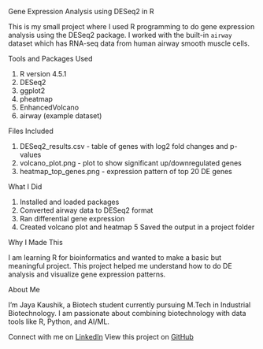 Gene Expression Analysis using DESeq2 in R

This is my small project where I used R programming to do gene expression analysis using the DESeq2 package. I worked with the built-in `airway` dataset which has RNA-seq data from human airway smooth muscle cells.

Tools and Packages Used

1. R version 4.5.1
2. DESeq2
3. ggplot2
4. pheatmap
5. EnhancedVolcano
6. airway (example dataset)

Files Included

1. DESeq2_results.csv - table of genes with log2 fold changes and p-values  
2. volcano_plot.png - plot to show significant up/downregulated genes  
3. heatmap_top_genes.png - expression pattern of top 20 DE genes

What I Did

1. Installed and loaded packages
2. Converted airway data to DESeq2 format
3. Ran differential gene expression
4. Created volcano plot and heatmap
5  Saved the output in a project folder

Why I Made This

I am learning R for bioinformatics and wanted to make a basic but meaningful project. This project helped me understand how to do DE analysis and visualize gene expression patterns.

About Me

I’m Jaya Kaushik, a Biotech student currently pursuing M.Tech in Industrial Biotechnology. I am passionate about combining biotechnology with data tools like R, Python, and AI/ML.

Connect with me on [LinkedIn](https://www.linkedin.com/in/jaya-kaushik-b51978237)
View this project on [GitHub](https://github.com/jayakaushik2102)


